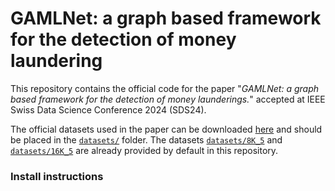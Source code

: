 # GAMLNet: a graph based framework for the detection of money laundering

This repository contains the official code for the paper "*GAMLNet: a graph based framework for the detection of money launderings.*" accepted at IEEE Swiss Data Science Conference 2024 (SDS24).

The official datasets used in the paper can be downloaded [here](https://drive.switch.ch/index.php/s/Sc5o5B7ASni9DHW) and should be placed in the [`datasets/`](datasets/) folder. The datasets [`datasets/8K_5`](datasets/8K_5) and [`datasets/16K_5`](datasets/16K_5) are already provided by default in this repository.

### Install instructions
